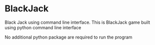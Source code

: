 # BlackJack
Black Jack using command line interface.
This is BlackJack game built using python command line interface

No additional python package are required to run the program
